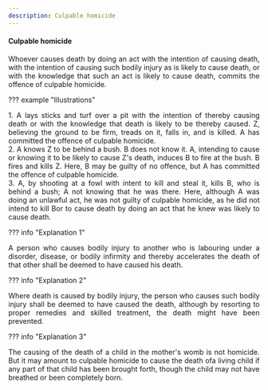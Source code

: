 ```yaml
---
description: Culpable homicide
---
```


#### Culpable homicide
<div style="text-align: justify">

Whoever causes death by doing an act with the intention of causing death, with the intention of causing such bodily injury as is likely to cause death, or with the knowledge that such an act is likely to cause death, commits the offence of culpable homicide.

</div>

??? example "Illustrations"   
    <div style="text-align: justify"> 1. A lays sticks and turf over a pit with the intention of thereby causing death or with the knowledge that death is likely to be thereby caused. Z, believing the ground to be firm, treads on it, falls in, and is killed. A has committed the offence of culpable homicide.
    <div style="text-align: justify"> 2. A knows Z to be behind a bush. B does not know it. A, intending to cause or knowing it to be likely to cause Z's death, induces B to fire at the bush. B fires and kills Z. Here, B may be guilty of no offence, but A has committed the offence of culpable homicide.
    <div style="text-align: justify"> 3. A, by shooting at a fowl with intent to kill and steal it, kills B, who is behind a bush; A not knowing that he was there. Here, although A was doing an unlawful act, he was not guilty of culpable homicide, as he did not intend to kill Bor to cause death by doing an act that he knew was likely to cause death.


??? info "Explanation 1"
    <div style="text-align: justify"> A person who causes bodily injury to another who is labouring under a disorder, disease, or bodily infirmity and thereby accelerates the death of that other shall be deemed to have caused his death.

??? info "Explanation 2"
    <div style="text-align: justify"> Where death is caused by bodily injury, the person who causes such bodily injury shall be deemed to have caused the death, although by resorting to proper remedies and skilled treatment, the death might have been prevented.

??? info "Explanation 3"
    <div style="text-align: justify"> The causing of the death of a child in the mother's womb is not homicide. But it may amount to culpable homicide to cause the death ofa living child if any part of that child has been brought forth, though the child may not have breathed or been completely born.
